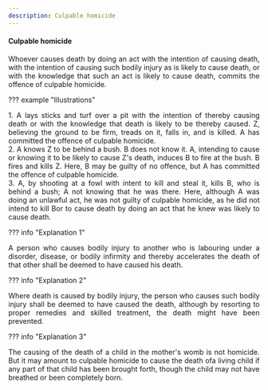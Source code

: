 ```yaml
---
description: Culpable homicide
---
```


#### Culpable homicide
<div style="text-align: justify">

Whoever causes death by doing an act with the intention of causing death, with the intention of causing such bodily injury as is likely to cause death, or with the knowledge that such an act is likely to cause death, commits the offence of culpable homicide.

</div>

??? example "Illustrations"   
    <div style="text-align: justify"> 1. A lays sticks and turf over a pit with the intention of thereby causing death or with the knowledge that death is likely to be thereby caused. Z, believing the ground to be firm, treads on it, falls in, and is killed. A has committed the offence of culpable homicide.
    <div style="text-align: justify"> 2. A knows Z to be behind a bush. B does not know it. A, intending to cause or knowing it to be likely to cause Z's death, induces B to fire at the bush. B fires and kills Z. Here, B may be guilty of no offence, but A has committed the offence of culpable homicide.
    <div style="text-align: justify"> 3. A, by shooting at a fowl with intent to kill and steal it, kills B, who is behind a bush; A not knowing that he was there. Here, although A was doing an unlawful act, he was not guilty of culpable homicide, as he did not intend to kill Bor to cause death by doing an act that he knew was likely to cause death.


??? info "Explanation 1"
    <div style="text-align: justify"> A person who causes bodily injury to another who is labouring under a disorder, disease, or bodily infirmity and thereby accelerates the death of that other shall be deemed to have caused his death.

??? info "Explanation 2"
    <div style="text-align: justify"> Where death is caused by bodily injury, the person who causes such bodily injury shall be deemed to have caused the death, although by resorting to proper remedies and skilled treatment, the death might have been prevented.

??? info "Explanation 3"
    <div style="text-align: justify"> The causing of the death of a child in the mother's womb is not homicide. But it may amount to culpable homicide to cause the death ofa living child if any part of that child has been brought forth, though the child may not have breathed or been completely born.
